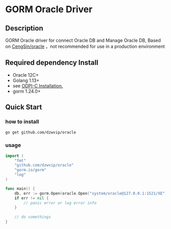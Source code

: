 # GORM Oracle Driver


## Description

GORM Oracle driver for connect Oracle DB and Manage Oracle DB, Based on [CengSin/oracle](https://github.com/CengSin/oracle)
，not recommended for use in a production environment

## Required dependency Install

- Oracle 12C+
- Golang 1.13+
- see [ODPI-C Installation.](https://oracle.github.io/odpi/doc/installation.html)
- gorm 1.24.0+

## Quick Start
### how to install 
```bash
go get github.com/dzwvip/oracle
```
###  usage

```go
import (
	"fmt"
	"github.com/dzwvip/oracle"
	"gorm.io/gorm"
	"log"
)

func main() {
    db, err := gorm.Open(oracle.Open("system/oracle@127.0.0.1:1521/XE"), &gorm.Config{})
    if err != nil {
        // panic error or log error info
    } 
    
    // do somethings
}
```
